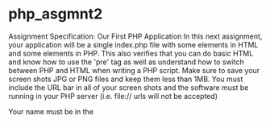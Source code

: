 # php_asgmnt2
Assignment Specification: Our First PHP Application
In this next assignment, your application will be a single index.php file with some elements in HTML and some elements in PHP. This also verifies that you can do basic HTML and know how to use the 'pre' tag as well as understand how to switch between PHP and HTML when writing a PHP script. Make sure to save your screen shots JPG or PNG files and keep them less than 1MB. You must include the URL bar in all of your screen shots and the software must be running in your PHP server (i.e. file:// urls will not be accepted)

Your name must be in the <title> tag like 'Charles Severance PHP'

There should be an <h1> tag with your name and text like 'Charles Severance PHP'

You should use a <pre> tag to create ASCII art of the first letter of your name four spaces in from the left margin

Your code should use PHP to compute the SHA256 of your name and print it out like the sample application. You must compute this in your index.php file. The PHP code to achieve this for 'Charles Severance' is:

     print hash('sha256', 'Charles Severance');

Open this file and copy-paste its contents into a file named fail.php in the same folder as your index.php. Do not alter this file - do not fix the mistake in the code in this file. The goal is to trigger an error to verify that we see errors in the browser.

Open this file and copy-paste in the contents into a file named check.php in the same folder as your index.php. Do not alter this file - do not fix the mistake in the code in this file. The goal is to trigger an error to verify that we see errors in the browser.

If you have a problem with the open in a browser and the copy-paste into a file. Then right click on the links above, and depending on your browser use Save As, Save Link As. After saving the file, use your file manager to rename them.

You must run these files in your PHP server. Make a folder under your htdocs folder and then place your files in that folder. The htdocs folder is in different locations depending on your web server:

Windows XAMPP: c:\xampp\htdocs and MAMP: C:\MAMP\htdocs

MAC MAMP:  /Applications/MAMP/htdocs

You may see other options without an htdocs folder, for different operating systems & applications, when an all-in-one installer like MAMP or XAMPP is not used, like Linux. 

Ubuntu: /var/www 

Raspberry Pi: /var/www/html 

You can check the htdocs (a.k.a. DOCUMENT_ROOT) value for your server by scrolling down in your PHPInfo output. You may have changed a setting in your PHP server to move the DOCUMENT_ROOT to another location and that is OK as well.

Just make sure all the files are in a folder somewhere within DOCUMENT_ROOT and that all your testing uses localhost URLs like:

http://localhost:8888/wa4e/php/index.php

If you turn in screen shots with file URLs, like file://,  /folder/file, or c:/folder/file, you will get zero points for the assignment.

What To Hand In
For this assignment you will hand in:

Image of your application showing the URL bar and the rest of the output.

Image of your application showing the URL bar and output of fail.php

Image of your application showing the URL bar output of check.php

Source code of your index.php

Sample solution
You can explore a sample solution for this problem at https://www.wa4e.com/solutions/php/

Grading
Please do your reviews of the other students submissions carefully. The actual points you award are less important than useful comments about what might be wrong and need fixing. You cannot re-submit your assignment unless the instructor allows you to resubmit.

The total number of points for this assignment is 10. You will get up to 5 points from your instructor. You will get up to 3 points from your peers. You will get 1 for each peer assignment you assess. You need to grade a minimum of 2 peer assignments. You can grade up to 5 peer assignments if you like.


Copyright Creative Commons Attribution 3.0 - Charles R. Severance